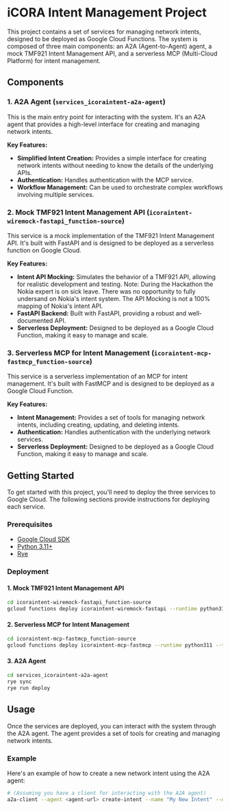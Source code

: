 # iCORA Intent Management Project

This project contains a set of services for managing network intents, designed to be deployed as Google Cloud Functions. The system is composed of three main components: an A2A (Agent-to-Agent) agent, a mock TMF921 Intent Management API, and a serverless MCP (Multi-Cloud Platform) for intent management.

## Components

### 1. A2A Agent (`services_icoraintent-a2a-agent`)

This is the main entry point for interacting with the system. It's an A2A agent that provides a high-level interface for creating and managing network intents.

**Key Features:**

*   **Simplified Intent Creation:** Provides a simple interface for creating network intents without needing to know the details of the underlying APIs.
*   **Authentication:** Handles authentication with the MCP service.
*   **Workflow Management:** Can be used to orchestrate complex workflows involving multiple services.

### 2. Mock TMF921 Intent Management API (`icoraintent-wiremock-fastapi_function-source`)

This service is a mock implementation of the TMF921 Intent Management API. It's built with FastAPI and is designed to be deployed as a serverless function on Google Cloud.

**Key Features:**

*   **Intent API Mocking:** Simulates the behavior of a TMF921 API, allowing for realistic development and testing. Note: During the Hackathon the Nokia expert is on sick leave. There was no opportunity to fully undersand on Nokia's intent system. The API Mocking is not a 100% mapping of Nokia's intent API.
*   **FastAPI Backend:** Built with FastAPI, providing a robust and well-documented API.
*   **Serverless Deployment:** Designed to be deployed as a Google Cloud Function, making it easy to manage and scale.

### 3. Serverless MCP for Intent Management (`icoraintent-mcp-fastmcp_function-source`)

This service is a serverless implementation of an MCP for intent management. It's built with FastMCP and is designed to be deployed as a Google Cloud Function.

**Key Features:**

*   **Intent Management:** Provides a set of tools for managing network intents, including creating, updating, and deleting intents.
*   **Authentication:** Handles authentication with the underlying network services.
*   **Serverless Deployment:** Designed to be deployed as a Google Cloud Function, making it easy to manage and scale.

## Getting Started

To get started with this project, you'll need to deploy the three services to Google Cloud. The following sections provide instructions for deploying each service.

### Prerequisites

*   [Google Cloud SDK](https://cloud.google.com/sdk/docs/install)
*   [Python 3.11+](https://www.python.org/downloads/)
*   [Rye](https://rye-up.com/guide/installation/)

### Deployment

#### 1. Mock TMF921 Intent Management API

```bash
cd icoraintent-wiremock-fastapi_function-source
gcloud functions deploy icoraintent-wiremock-fastapi --runtime python311 --trigger-http --allow-unauthenticated
```

#### 2. Serverless MCP for Intent Management

```bash
cd icoraintent-mcp-fastmcp_function-source
gcloud functions deploy icoraintent-mcp-fastmcp --runtime python311 --trigger-http --allow-unauthenticated
```

#### 3. A2A Agent

```bash
cd services_icoraintent-a2a-agent
rye sync
rye run deploy
```

## Usage

Once the services are deployed, you can interact with the system through the A2A agent. The agent provides a set of tools for creating and managing network intents.

### Example

Here's an example of how to create a new network intent using the A2A agent:

```bash
# (Assuming you have a client for interacting with the A2A agent)
a2a-client --agent <agent-url> create-intent --name "My New Intent" --description "A new network intent"
```
